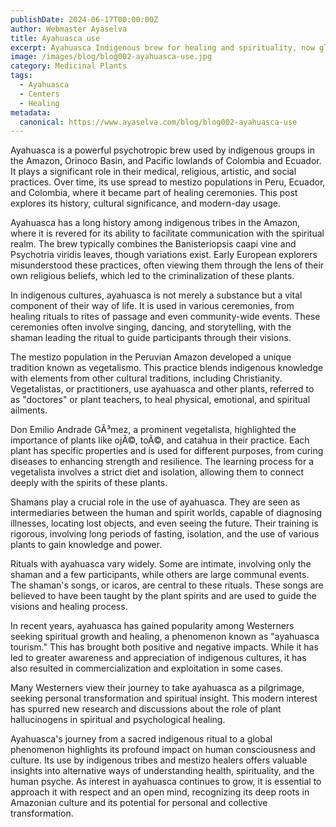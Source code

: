 ```yaml
---
publishDate: 2024-06-17T00:00:00Z
author: Webmaster Ayaselva
title: Ayahuasca use
excerpt: Ayahuasca Indigenous brew for healing and spirituality, now globally recognized.
image: /images/blog/blog002-ayahuasca-use.jpg
category: Medicinal Plants
tags:
  - Ayahuasca
  - Centers
  - Healing
metadata:
  canonical: https://www.ayaselva.com/blog/blog002-ayahuasca-use
---
```


Ayahuasca is a powerful psychotropic brew used by indigenous groups in the Amazon, Orinoco Basin, and Pacific lowlands of Colombia and Ecuador. It plays a significant role in their medical, religious, artistic, and social practices. Over time, its use spread to mestizo populations in Peru, Ecuador, and Colombia, where it became part of healing ceremonies. This post explores its history, cultural significance, and modern-day usage.

Ayahuasca has a long history among indigenous tribes in the Amazon, where it is revered for its ability to facilitate communication with the spiritual realm. The brew typically combines the Banisteriopsis caapi vine and Psychotria viridis leaves, though variations exist. Early European explorers misunderstood these practices, often viewing them through the lens of their own religious beliefs, which led to the criminalization of these plants.

In indigenous cultures, ayahuasca is not merely a substance but a vital component of their way of life. It is used in various ceremonies, from healing rituals to rites of passage and even community-wide events. These ceremonies often involve singing, dancing, and storytelling, with the shaman leading the ritual to guide participants through their visions.

The mestizo population in the Peruvian Amazon developed a unique tradition known as vegetalismo. This practice blends indigenous knowledge with elements from other cultural traditions, including Christianity. Vegetalistas, or practitioners, use ayahuasca and other plants, referred to as "doctores" or plant teachers, to heal physical, emotional, and spiritual ailments.

Don Emilio Andrade GÃ³mez, a prominent vegetalista, highlighted the importance of plants like ojÃ©, toÃ©, and catahua in their practice. Each plant has specific properties and is used for different purposes, from curing diseases to enhancing strength and resilience. The learning process for a vegetalista involves a strict diet and isolation, allowing them to connect deeply with the spirits of these plants.

Shamans play a crucial role in the use of ayahuasca. They are seen as intermediaries between the human and spirit worlds, capable of diagnosing illnesses, locating lost objects, and even seeing the future. Their training is rigorous, involving long periods of fasting, isolation, and the use of various plants to gain knowledge and power.

Rituals with ayahuasca vary widely. Some are intimate, involving only the shaman and a few participants, while others are large communal events. The shaman's songs, or icaros, are central to these rituals. These songs are believed to have been taught by the plant spirits and are used to guide the visions and healing process.

In recent years, ayahuasca has gained popularity among Westerners seeking spiritual growth and healing, a phenomenon known as "ayahuasca tourism." This has brought both positive and negative impacts. While it has led to greater awareness and appreciation of indigenous cultures, it has also resulted in commercialization and exploitation in some cases.

Many Westerners view their journey to take ayahuasca as a pilgrimage, seeking personal transformation and spiritual insight. This modern interest has spurred new research and discussions about the role of plant hallucinogens in spiritual and psychological healing.

Ayahuasca's journey from a sacred indigenous ritual to a global phenomenon highlights its profound impact on human consciousness and culture. Its use by indigenous tribes and mestizo healers offers valuable insights into alternative ways of understanding health, spirituality, and the human psyche. As interest in ayahuasca continues to grow, it is essential to approach it with respect and an open mind, recognizing its deep roots in Amazonian culture and its potential for personal and collective transformation.

